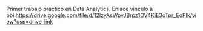 
Primer trabajo práctico en Data Analytics.
Enlace vinculo a  pbi:https://drive.google.com/file/d/12lzyAsWpvJBrpz1OV4KiE3oTpr_EoPIk/view?usp=drive_link
